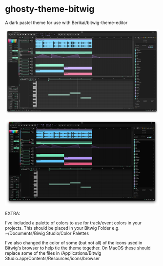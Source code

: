 # ghosty-theme-bitwig

A dark pastel theme for use with Berikai/bitwig-theme-editor

![dark](extra/screenshots/dark.png)

![darker](extra/screenshots/darker.png)

EXTRA:

I've included a palette of colors to use for track/event colors in your projects. This should be placed in your Bitwig Folder e.g. ~/Documents/Biwig Studio/Color Palettes

I've also changed the color of some (but not all) of the icons used in Bitwig's browser to help tie the theme together. On MacOS these should replace some of the files in /Applications/Bitwig Studio.app/Contents/Resources/icons/browser
